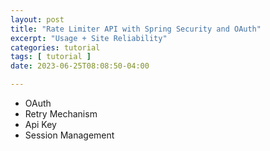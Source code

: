 ```yaml
---
layout: post
title: "Rate Limiter API with Spring Security and OAuth"
excerpt: "Usage + Site Reliability"
categories: tutorial
tags: [ tutorial ]
date: 2023-06-25T08:08:50-04:00

---
```


* OAuth
* Retry Mechanism
* Api Key
* Session Management